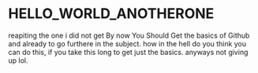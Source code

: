 # HELLO_WORLD_ANOTHERONE
reapiting the one i did not get
By now You Should Get the basics of Github and already to go furthere in the subject. how in the hell do you think you can do this, if you take this long to get just the basics. anyways not giving up lol.
